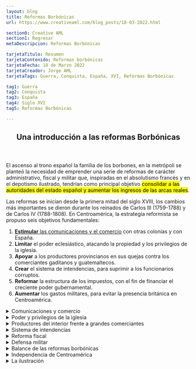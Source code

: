 ```yaml
---
layout: blog
title: Reformas Borbónicas
url: https://www.creativeaml.com/blog_posts/18-03-2022.html

section0: Creative AML
section1: Regresar
metaDescripcion: Reformas Borbónicas

tarjetaTitulo: Resumen
tarjetaContenido: Reformas borbónicas
tarjetaFecha: 18 de Marzo 2022
tarjetaCreador: Jorge AML
tarjetaTags: Guerra, Conquista, España, XVI, Reformas Borbónicas

tag1: Guerra
tag2: Conquista
tag3: España
tag4: Siglo XVI
tag5: Reformas Borbónicas

---
```

<article>
    <header><h1>Una introducción a las reformas Borbónicas</h1></header>
    <section class="intro">
        <p>El ascenso al trono español la familia de los borbones, en la metrópoli se planteó la necesidad de emprender una serie de reformas de carácter administrativo, fiscal y militar que, inspiradas en el absolutismo francés y en el depotismo ilustrado, tendrían como principal objetivo <mark>consolidar a las autoridades del estado español y aumentar los ingresos de las arcas reales</mark>.</p>
        <p>Las reformas se inician desde la primera mitad del siglo XVIII, los cambios más importantes se dieron durante los reinados de Carlos III (1759-1788) y de Carlos IV (1788-1808). En Centroamérica, la estrategia reformista se propuso seis objetivos fundamentales:</p>
        <ol>
            <li><u><b>Estimular</b> las comunicaciones y el comercio</u> con otras colonias y con España.</li>
            <li><b>Limitar</b> el poder eclesiástico, atacando la propiedad y los privilegios de la iglesia.</li>
            <li><b>Apoyar</b> a los productores provincianos en sus quejas contra los comerciantes gaditanos y guatemaltecos.</li>
            <li><b>Crear</b> el sistema de intendencias, para suprimir a los funcionarios corruptos.</li>
            <li><b>Reformar</b> la estructura de los impuestos, con el fin de financiar el creciente poder gubernamental.</li>
            <li><b>Aumentar</b> los gastos militares, para evitar la presencia británica en Centroamérica.</li>
        </ol>
    </section>
    <section class="ComunicacionesYComercio">
        <details>
            <summary>Comunicaciones y comercio</summary>
            <p>El principal resultado de la política de incrementar las comunicaciones marítimas entre España y Centroamérica fue <mark>la autorización para que los puertos de la costa norte hondureña, Omoa y Trujillo, y el puerto guatemalteco de Santo Tomás de Castilla comerciaran directamente con la metrópoli</mark>, por medio de los navíos sueltos.</p>
            <p>Este objetivo no se pudo alcanzar plenamente por dos, las vías de comunicación terrestre con la costa eran pésimas, y muchos comerciantes prefirieron continuar exportando por Veracruz.</p>
            <p>Por otro lado , el comercio por el caribe centroamericano era frecuentemente interrumpido por los ataques piratas. <mark>La principal consecuencia de ese fracaso fue que la Corona no logró quebrar el poderío de los comerciantes guatemaltecos</mark>.</p>
        </details>
        <details>
            <summary>Poder y privilegios de la iglesia</summary>
            <p>El poderío económico y político de la iglesia era un obstáculo que se oponía al interés  de los borbones de fortalecer la administración colonial. El poderío de la iglesia descansaba en el <mark>control de grandes cantidades de tierra y de actividades productivas</mark>, como por ejemplo el abastecimiento del azúcar para la capital del reino.</p>
            <p>La iglesia y los eclesiásticos disfrutaban también de numerosas prebendas. Uno de los privilegios que más incomodaba a la Corona era <mark>el acceso a los bienes y dinero de las cofradías indígenas</mark>, pues <mark>perjudicaba el pago de los tributos a la Real Hacienda</mark>.</p>
            <p><mark>El enfrentamiento entre la iglesia y el estado español</mark> implicó también un mayor control sobre las órdenes religiosas y los sacerdotes seculares y la vigilancia de sus actividades económicas. <u>La expulsión de los jesuitas (1767) y la expropiación de sus bienes</u> es tal vez el mejor ejemplo de la ofensiva de la Corona contra el poder de la iglesia.</p>
            <p>Sin embargo, este no logró ser destruido completamente y las instituciones de crédito eclesiásticas permanecieron durante la primera mitad del siglo XIX. <mark>La apropiación del dinero de las cofradías y obras pías (consolidación)</mark> por parte de la Corona <mark>no se inició en 1805 y nunca logró ser completada</mark>.</p>
        </details>
        <details>
            <summary>Productores del interior frente a grandes comerciantes</summary>
            <p>Los poderosos comerciantes radicados en la capital del Reino <mark>tenían bajo su control el comercio regional centroamericano y los intercambios de larga distancia</mark>. Así, monopolizaron las exportaciones de añil hacia Europa y las importaciones provenientes de Cádiz, las islas Filipinas, México y Perú. El mercado interno de los productos más importantes como el ganado, ropa, plata, hierro, cacao e hilazas de algodón también cayó bajo su dominio.</p>
            <p>El mecanismo mediante el cual controlaron el comercio de ganado y de añil fue <mark>la habilitación, la cual consistía en el adelanto anual de mercancías y dinero en efectivo pagaderos en especie</mark>.</p>
            <p><mark>Las medidas tomadas por la Corona</mark> para atacar las prerrogativas de los comerciantes guatemaltecos fueron variadas. <mark>En 1782 el Capitán General Matías de Gálvez estableció la sociedad de cosecheros  de Añil</mark>, la cual contaba con una junta encargada de fijar los precios del tinte, y con un mentepío (especie de banco), para financiar la actividad.</p>
            <p>No obstante, los fondos eran exiguos, el dinero de los préstamos no eran recobrados con facilidad y los comerciantes guatemaltecos tenían la ventaja de dominar los medios de transporte hacia el Virreinato de Nueva España, desde donde se exportaba el produco a Europa.</p>
            <p>En su afán de <mark>fracturar el monopolio</mark> que detentaban los comerciantes guatemaltecos sobre el comercio ganadero, <mark>Gálvez ordenó trasladar a Chalchuapa la feria que se realizaba en Cerro Redondo</mark>; también designo un juez para fijar los precios del ganado. Sin embargo, su orden de no vender animales fuera de las ferias desagradó a los productores internos.</p>
            <p>Los comerciantes guatemaltecos también <mark>tenían control sobre la producción minera hondureña</mark>, mediante el crédito que facilitaban a los dueños de las minas de plata. Las autoridades españolas se hallaban descontentas con esa situación, porque <mark>sabían que una buena parte del metal nunca llegaba a la Casa de la Moneda (establecida en Guatemala 1731)</mark>, porque se utilizaba para el comercio ilegal con extranjeros.</p>
            <p><mark>En 1780 Gálvez fundo un banco de rescate en Tegucigalpa</mark>, con miras a aumentar la producción minera  y garantizar mayores utilidades a la Corona. Sin embargo, <mark>al faltar el crédito</mark> de los comerciantes, la producción minera más bien <mark>disminuyó</mark>. Finalmente, el banco desapareció en 1791.</p>
            <p>En suma, el poder de los comerciantes guatemaltecos que descansaba en sus vínculos con las casas comerciales españolas, en el control del crédito a los productores y en su habilidad para eliminar a sus competidores <mark>no pudo ser quebrantado mediante las medidas adoptadas</mark>.</p>
            <p>Esta situación alimentó el <mark>descontento de los provincianos</mark>, como fue evidente en el momento de la crisis política que <mark>condujo a la independencia</mark> y, posteriormente, a la balcanización del antiguo Reino de Guatemala.</p>
        </details>
        <details>
        <summary>Sistema de intendencias</summary>
        <p>A nivel político administrativo la creación del sistema de intendencias fue el logro máximo de las reformas borbónicas. En centroamérica fueron creadas <mark>cinco intendencias entre 1785 y 1787</mark>, en <u>chiapas, Guatemala, San Salvador, Comayagua y León</u>.</p>
        <p>Con esta medida se pretendía <mark>sustituir a los alcaldes mayores y corregidores (quienes tenian fama de corruptos), por funcionarios leales a la Corona</mark>, todo con el fin de expander el <u>absolutismo</u>. Con la creación de las intendencias, se procuraba también promover  el desarrollo de metrópolis regionales, pero tampoco con esto se logró quebrar el poder centrado en la capital del Reino.</p>
        </details>
        <details>
            <summary>Reforma fiscal</summary>
            <p>A mediados del siglo XVIII, <mark>los ingresos de la Real Hacienda</mark> en la audiencia de Guatemala provenían, fundamentalmente, <mark>de los tributos de los indígenas</mark>. La corona se propuso <u>incrementar los ingresos</u> provenientes del comercio, mediante la <mark>creación de las receptorías de alcabalas</mark>. Ese impuesto al comercio era cobrado por los mismos comerciantes guatemaltecos; pero, como estos controlaban las aduanas, fácilmente podían hacer fraudes. También fueron establecidos varios <mark>monopolios</mark>, como los del <u>aguardiente (1765), el tabaco (1766), la pólvora y los naipes</u>.</p>
            <p>Con el fin de controlar mejor el cobro de los impuestos fueron <mark>establecidas cuatro sub-administraciones (en San Salvador, Chiapas, Comayagua y León)</mark>. Así se extendió al interior del poder de la monarquía española. El establecimiento de esas sub-administraciones fue importante para el futuro, porque <mark>definió jurisdicciones que serian utilizadas posteriormente para las intendencias, y luego para definir los límites de los estados</mark>.</p>
        </details>
        <details>
            <summary>Defensa militar</summary>
            <p>una vez establecidos el nuevo sistema impositivo, <u>fuertes sumas de dinero</u> fueron reinvertidas en Centroamérica <mark>para pagar</mark> los <u>sueldos de los burócratas y para la defensa del territorio</u>. El objetivo fundamental, en ese campo, <mark>era contener el expansionismo inglés en la costa del Caribe</mark>.</p>
            <p>Inglaterra se comprometió, en el Tratado de París, a <mark>derribar las fortificaciones</mark> construidas en <u>la Mosquitia y en la Bahía de Honduras</u>. No obstante, los intereses de los colonos ya afincados en esas áreas <mark>impidieron el cabal cumplimiento de los acuerdos</mark>.</p>
            <p>Más adelante, en <mark>1786, la firma de la Convención Anglo-Española</mark> autorizó a los ingleses a continuar con la <u>tala de maderas preciosas y de palo de brazil en Belice</u>. Los ingleses, por su parte, se <mark>comprometieron a desalojar</mark> los asentamientos de las costas hondureñas y nicaragüenses, tanto como los de las Islas de la Bahía y de otras pequeñas islas del Caribe. Más de 3500 personas dejaron la zona, pero algunos colonos se negaron a abandonar sus pertenencias y debieron reconocer el dominio español.</p>
            <p>A pesar de todos los esfuerzos realizados, <mark>no se logró eliminar la presencia de los ingleses en el Caribe centroamericano</mark>, y más bien, en el ocaso de la época colonial, el contrabando se incrementó a través de Belice, el cual se convirtió en el <mark>principal asentamiento</mark> inglés en la región.</p>
        </details>
        <details>
            <summary>Balance de las reformas borbónicas</summary>
            <p>Un rápido balance sobre los alcances del reformismo borbónico en Centroamérica muestra los pobres resultados alcanzados.</p>
            <p>Los intentos de romper el poderío de los comerciantes guatemaltecos y de la iglesia fue un fracaso. En cambio, si fue posible aumentar los ingresos fiscales, gracias a los monopolios establecidos y al control administrativo más eficinte. Pero el resultado obtenido no fue el esperado: las medidas acrecentaron el descontento general, el cual se manifestó en movimientos antiespañolistas y de protesta antifiscal que alteraron la tranquilidad en varias partes del Reino.</p>
            <p>En cuanto a la defensa del Istmo, el logro más importante fue la contención de los ingleses en la Mosquitia; así se evitó que la costa del caribe de Nicaragua se convirtiera en otra colonia inglesa, como sucedió con Belice. Pese a los logros limitados a las Reformas Borbónicas en Centroamérica, es posible afirmar que, hacia 1790, el poder del Estado español era mayor que nunca antes desde la conquista.</p>
            <p>Sin embargo, en menos de veinte años iba a colapsar. Poco a poco, el terreno se iba preparando para la emancipación de España.</p>
        </details>
        <details>
        <summary>Independencia de Centroamérica</summary>
        <p>La independencia de las colonias americanas de España debe ser analizada como parte de un largo proceso, cuyas raices más profundas se encuentran en la situación colonial misma. No obstante, no fue sino en las primeras décadas del siglo XIX cuando las colonias pudieron romper los vínculos que las mantenían atadas a la metrópoli.</p>
        <ol>
            <li>Movimientos antifiscales y antiespañolistas</li>
            <p>Entre los años 1881 y 1814 hubo en centroamérica una serie de movimientos antifiscales y antiespañolistas que pusieron entredicho a la autoridad en España. Los objetivos de esos movimientos eran limitados: acabar con los monopolios implantados por el estado español sobre el tabaco y el aguardiente y deponer a algunos funcionarios españoles, a quienes se les malquería por su autoritarismo. De manera que en ningún momoneto tuvieron por objetivo la separación definitiva de España.</p>
            <p>Los principales movimientos tuvieron lugar en San Salvador, León y Granada; en otras poblaciones tan solo hubo amagos de violencia. Las autoridades españolas, impulsadas por el temor, reaccionaron reforzando las medidas de seguridad. En Guatemala el capitán general castigó en forma ejemplar a los acusados de participar en la conspiración de Belén. El descontento urbano no logró encender la chispa de la rebelión en las áreas rurales, como estaba sucediendo en México en ese mismo período. En contraste con la debilidad del movimiento anticolonial interno, el peso de los factores externos fue determinante para desencadenar el movimiento independentista centroamericano.</p>
            <p>Esos factores fueron: el impacto de las ideas de la Ilustración, la crisis política de la monarquía española, la sublevación, en España, del general Rafael Riego y Nuñez y los sucesos de México.</p>
        </ol>
        </details>
        <details>
            <summary>La ilustración</summary>
            <p>La Ilustración de una corriente de pensamiento según la cual solo mediante la razón se podía lograr el conocimiento y transformar la realidad. Los orígenes de ese moviemiento se remontan al siglo XVI, pero su mayor desarollo se dio durante el siglo XVIII, con el aporte de pensadores ingleses (Dionisio Locke y Adam Smith) y franceses (Dionisio Diderot, Carlos de Secondat, el barón de Montesquieu, Juan Jacobo Rousseau y Francisco María Voltaire).</p>
            <p>De acuerdo con esa corriente filosófica, la naturaleza debe ser investigada científicamente, y explotada con racionalidad. La sociedad, la economía y el gobierno también están organizados y funcionan de acuerdo con leyes naturales que pueden ser conocidas mediante la razón.</p>
            <p>Los ilustrados combatieron las ideas religiosas, y culparon a la Iglesia del atraso y de la ignorancia del pueblo, por considerar que sus enseñanzas se basaban en la fe. Además, gracias a la influencia del pensamiento ilustrado. la teoría de que el poder de los reyes era de origen divino declinó completamente.</p>
            <p>En su lugar, se difundieron las ideas de Rousseau de que la soberanía residía en el pueblo y que los gobernantes eran solo funcionarios en quienes se hallaban depositado el poder.</p>
            <ol>
                <li>Impacto de la Ilustración</li>
                <p>Las ideas de la Ilustración socavaron el orden establecido en España y en otras potencias europeas, al poner en entredicho los dos pilares sobre los cuales ese orden descansaba: la monarquía absoluta y la Iglesia.</p>
                <p>Como consecuencia en España se pasó de la monarquía absoluta al despotismo ilustrado y se emprendieron las reformas Borbónicas.</p>
                <p>Además, la influencia del pensamiento ilustrado también dio otros resultados, como el envío de la primera expedición científica a Centroamérica, por parte del monarca Carlos III. Entre 1787 y 1803 el naturalista José Longinos, el botánico José Mariano Mociño y el dibujante Vicente de la Cerda recorrieron buena parte de Centroamérica para conocer sus recursos naturales.</p>
                <p>Los criollos centroamericanos que se formaron en la Universidad de San Carlos de Guatemala conocieron las ideas ilustradas en esa casa de estudios. Fray Antonio de Liendo y Goicoechea, la más relevante figura de la Ilustración en el Reino de Guatemala, impulsó grandes cambios en la universidad.</p>
                <p>A él se debió la difusión del cartesianismo y de la física experimental, el impulso a la enseñanza de la cirugía de un modo avanzado y moderno y el que las clases se impartieran en español en vez de latín.</p>
                <p>Las ideas de la Ilustración, que habían servido de inspiración a la Revolución de la Independencia de los Estados Unidos y a la Revolución francesa, también contribuyeron a formar la conciencia de las élites criollas que, por su situación, eran las llamadas a dirigir los movimientos políticos y sociales que llevarían a la emancipación de las colonias españolas.</p>
                <li>Crisis politica en España</li>
                <p>En el año 1808 España sufrió una de las crisis políticas más graves de su historia: la invasión de las tropas francesas  de Napoleón Bonaparte. El monarca Carlos IV se vio obligado a abdicar en favor de su hijo Fernando VII, y este a su vez declinó el trono de España y se lo dio a Napoleón Bonaparte.</p>
                <p>El hermano de este, José Bonaparte, aquien los españoles bautizaron con el sobrenombre de "Pepe Botellas", fue instalado como rey de España.</p>
                <p>La incorformidad ante esos hechos vergonzosos no se hizo esperar. En la península hubo levantamientos populares, se desconoció la autoridad impuesta y se creó un Consejo de Regencia, para gobernar en nombre de Fernando VII. En América surgió un movimiento tendente a fundar juntas que gobernaran las colonias durante el cautiverio del Rey.</p>
                <p>Además el consejo de Regencia convocó a Cortes, en España, por lo cual las provincias de ultramar fueron invitadas a enviar sus representantes.</p>
                <p>Las cortes se reunieron en Cádiz. Los representantes de Guatemala y de Costa Rica, el Doctor Antonio Larrazábal y el presbítero Florencio del Castillo, tuvieron una participación destacada, e incluso ocuparon la presidencia de las Cortes, donde se discutieron los problemas que aquejaban a España y a sus colonias.</p>
                <p>El resultado más importante de las liberaciones  fue la promulgación de la constitución de 1812. Esta carta magna, de corte liberal, garantizó muchas de las libertades de que habían carecido de los súbditos del rey de España, como las libertades de reunión y de expresión, y dispuso que hubiera ayuntamientos constitucionales en los principales centros urbanos.</p>
                <p>Durante el tiempo en que estuvo vigente la Constitución de Cádiz, funcionaron cabildos constitucionales en las principales villas y ciudades de toda Centroamérica. Además, se establecieron Diputaciones Provinciales en León (territorios de Nicaragua y Costa Rica) y Guatemala (con jurisdicción para Guatemala, Chiapas, Honduras y El Salvador), las cuales gozaron de muchas atribuciones que antes habían sido propias de otras autoridades políticas.</p>
                <p>En el territorio de cada diputación había un jefe político, quien a su vez era miembro del cuerpo colegiado. Pero a pesar de que el funcionamiento de los diputaciones proviciales contribuyó para los habitantes de las colonias se acostumbraran a tener un gobierno propio, al regresar Fernando VII a España, en 1814, abolió la Constitución y se retornó al despotismo.</p>
            </ol>
        </details>
    </section>
</article>
